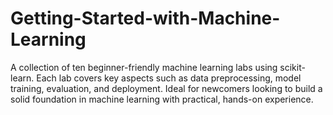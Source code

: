 # Getting-Started-with-Machine-Learning
A collection of ten beginner-friendly machine learning labs using scikit-learn. Each lab covers key aspects such as data preprocessing, model training, evaluation, and deployment. Ideal for newcomers looking to build a solid foundation in machine learning with practical, hands-on experience.
